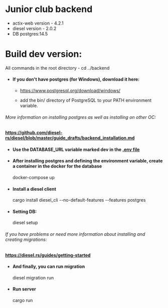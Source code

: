 # Junior club backend


* actix-web version - 4.2.1
* diesel version - 2.0.2
* DB postgres:14.5


# Build dev version:

 
All commands in the root directory -  cd ../backend

* #### If you don't have postgres (for Windows), download it here:

    -  https://www.postgresql.org/download/windows/

    -  add the bin/ directory of PostgreSQL to your PATH environment variable.


###### More information on installing postgres as well as installing on other OC:

#### https://github.com/diesel-rs/diesel/blob/master/guide_drafts/backend_installation.md


* #### Use the DATABASE_URL variable marked dev in the [.env file](.env)


* #### After installing postgres and defining the environment variable, create a container in the docker for the database

    
    docker-compose up

* #### Install a diesel client

    
    cargo install diesel_cli --no-default-features --features postgres


* #### Setting DB:

    
    diesel setup

###### If you have problems or need more information about installing and creating migrations:

#### https://diesel.rs/guides/getting-started

* #### And finally, you can run migration

    
    diesel migration run

* #### Run server


    cargo run









